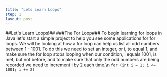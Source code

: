 ```yaml
---
title: "Lets Learn Loops"
step: 1
layout: post
---
```

##Let's Learn Loops!##
###The For Loop###
To begin learning for loops in Java let's start a simple project to help you see some applications for for loops. 
We will be looking at how a for loop can help us list all odd numbers between 1 - 1001. To do this we need to set an
integer, or i, to equal 1, and make sure the for loop stops looping when our condition, i equals 1001, is met, but not 
before, and to make sure that only the odd numbers are being recorded we need to increment i by 2 each time.\n
`for (int i = 1; i <= 1001; i += 2)`

